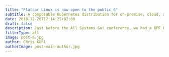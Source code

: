 ```yaml
---
title: "Flatcar Linux is now open to the public 6"
subtitle: A composable Kubernetes distribution for on-premise, cloud, and hybrid environments.
date: 2018-12-20T12:14:25+02:00
draft: false
description: Just before the All Systems Go! conference, we had a BPF Hackfest at the Kinvolk office and one of the topics of discussion was to document different BPF ELF loaders. This blog post is the result of it.
filterType: all
image: post-6.jpg
author: Chris Kühl
authorImage: post-main-author.jpg
---
```


